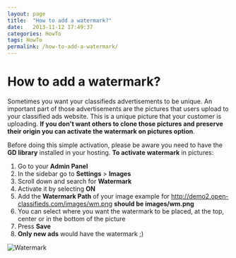 ```yaml
---
layout: page
title:  "How to add a watermark?"
date:   2013-11-12 17:49:37
categories: HowTo
tags: HowTo
permalink: /how-to-add-a-watermark/
---
```

# How to add a watermark?

Sometimes you want your classifieds advertisements to be unique. An important part of those advertisements are the pictures that users upload to your classified ads website. This is a unique picture that your customer is uploading. **If you don't want others to clone those pictures and preserve their origin you can activate the watermark on pictures option**.

Before doing this simple activation, please be aware you need to have the **GD library** installed in your hosting. **To activate watermark** in pictures: 

1. Go to your **Admin Panel**
2. In the sidebar go to **Settings** > **Images**
3. Scroll down and search for **Watermark**
4. Activate it by selecting **ON**
5. Add the **Watermark Path** of your image example for http://demo2.open-classifieds.com/images/wm.png **should be images/wm.png**
6. You can select where you want the watermark to be placed, at the top, center or in the bottom of the picture
7. Press **Save**
8. **Only new ads** would have the watermark ;)

![Watermark](http://open-classifieds.com/wp-content/uploads/2013/11/Watermark.png)


<!--title: How to add a watermark?
link: http://open-classifieds.com/2013/11/12/how-to-add-a-watermark/
author: admin
description: 
post_id: 10151
created: 2013/11/12 18:49:37
created_gmt: 2013/11/12 17:49:37
comment_status: open
post_name: how-to-add-a-watermark
status: publish
post_type: post-->